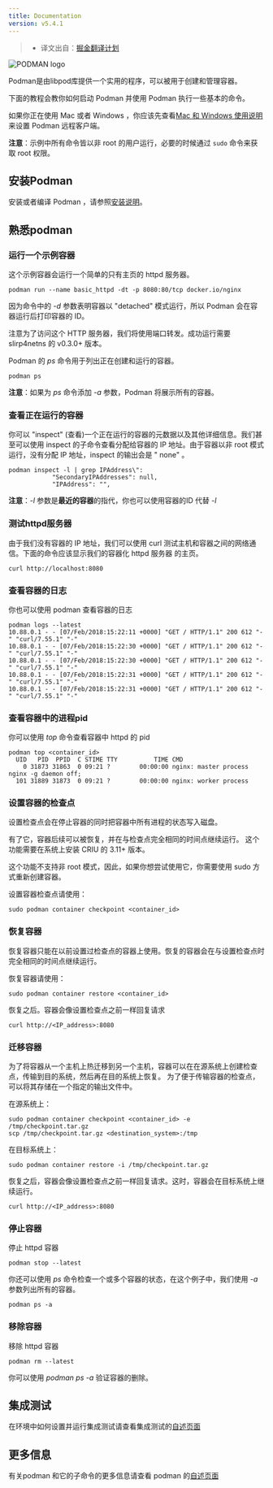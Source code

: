 ```yaml
---
title: Documentation
version: v5.4.1
---
```


> - 译文出自：[掘金翻译计划](https://juejin.cn/translate)

![PODMAN logo](https://raw.githubusercontent.com/containers/common/main/logos/podman-logo-full-vert.png)

Podman是由libpod库提供一个实用的程序，可以被用于创建和管理容器。

下面的教程会教你如何启动 Podman 并使用 Podman 执行一些基本的命令。

如果你正在使用 Mac 或者 Windows
，你应该先查看[Mac 和 Windows 使用说明](https://github.com/containers/podman/blob/main/docs/tutorials/mac_win_client.md)来设置 Podman
远程客户端。

**注意**：示例中所有命令皆以非 root 的用户运行，必要的时候通过 `sudo` 命令来获取 root 权限。

## 安装Podman

安装或者编译 Podman ，请参照[安装说明](https://podman.io/getting-started/installation)。

## 熟悉podman

### 运行一个示例容器

这个示例容器会运行一个简单的只有主页的 httpd 服务器。

```console
podman run --name basic_httpd -dt -p 8080:80/tcp docker.io/nginx
```

因为命令中的 *-d* 参数表明容器以 "detached" 模式运行，所以 Podman 会在容器运行后打印容器的 ID。

注意为了访问这个 HTTP 服务器，我们将使用端口转发。成功运行需要 slirp4netns 的 v0.3.0+ 版本。

Podman 的 *ps* 命令用于列出正在创建和运行的容器。

```console
podman ps
```

**注意**：如果为 *ps* 命令添加 *-a* 参数，Podman 将展示所有的容器。

### 查看正在运行的容器

你可以 "inspect" (查看)一个正在运行的容器的元数据以及其他详细信息。我们甚至可以使用 inspect 的子命令查看分配给容器的 IP 地址。由于容器以非 root 模式运行，没有分配 IP 地址，inspect 的输出会是 "
none" 。

```console
podman inspect -l | grep IPAddress\":
            "SecondaryIPAddresses": null,
            "IPAddress": "",
```

**注意**：*-l* 参数是**最近的容器**的指代，你也可以使用容器的ID 代替 *-l*

### 测试httpd服务器

由于我们没有容器的 IP 地址，我们可以使用 curl 测试主机和容器之间的网络通信。下面的命令应该显示我们的容器化 httpd 服务器 的主页。

```console
curl http://localhost:8080
```

### 查看容器的日志

你也可以使用 podman 查看容器的日志

```console
podman logs --latest
10.88.0.1 - - [07/Feb/2018:15:22:11 +0000] "GET / HTTP/1.1" 200 612 "-" "curl/7.55.1" "-"
10.88.0.1 - - [07/Feb/2018:15:22:30 +0000] "GET / HTTP/1.1" 200 612 "-" "curl/7.55.1" "-"
10.88.0.1 - - [07/Feb/2018:15:22:30 +0000] "GET / HTTP/1.1" 200 612 "-" "curl/7.55.1" "-"
10.88.0.1 - - [07/Feb/2018:15:22:31 +0000] "GET / HTTP/1.1" 200 612 "-" "curl/7.55.1" "-"
10.88.0.1 - - [07/Feb/2018:15:22:31 +0000] "GET / HTTP/1.1" 200 612 "-" "curl/7.55.1" "-"
```

### 查看容器中的进程pid

你可以使用 *top* 命令查看容器中 httpd 的 pid

```console
podman top <container_id>
  UID   PID  PPID  C STIME TTY          TIME CMD
    0 31873 31863  0 09:21 ?        00:00:00 nginx: master process nginx -g daemon off;
  101 31889 31873  0 09:21 ?        00:00:00 nginx: worker process
```

### 设置容器的检查点

设置检查点会在停止容器的同时把容器中所有进程的状态写入磁盘。

有了它，容器后续可以被恢复，并在与检查点完全相同的时间点继续运行。 这个功能需要在系统上安装 CRIU 的 3.11+ 版本。

这个功能不支持非 root 模式，因此，如果你想尝试使用它，你需要使用 sudo 方式重新创建容器。

设置容器检查点请使用：

```console
sudo podman container checkpoint <container_id>
```

### 恢复容器

恢复容器只能在以前设置过检查点的容器上使用。恢复的容器会在与设置检查点时完全相同的时间点继续运行。

恢复容器请使用：

```console
sudo podman container restore <container_id>
```

恢复之后。容器会像设置检查点之前一样回复请求

```console
curl http://<IP_address>:8080
```

### 迁移容器

为了将容器从一个主机上热迁移到另一个主机，容器可以在在源系统上创建检查点，传输到目的系统，然后再在目的系统上恢复。
为了便于传输容器的检查点，可以将其存储在一个指定的输出文件中。

在源系统上：

```console
sudo podman container checkpoint <container_id> -e /tmp/checkpoint.tar.gz
scp /tmp/checkpoint.tar.gz <destination_system>:/tmp
```

在目标系统上：

```console
sudo podman container restore -i /tmp/checkpoint.tar.gz
```

恢复之后，容器会像设置检查点之前一样回复请求。这时，容器会在目标系统上继续运行。

```console
curl http://<IP_address>:8080
```

### 停止容器

停止 httpd 容器

```console
podman stop --latest
```

你还可以使用 *ps* 命令检查一个或多个容器的状态，在这个例子中，我们使用 *-a* 参数列出所有的容器。

```console
podman ps -a
```

### 移除容器

移除 httpd 容器

```console
podman rm --latest
```

你可以使用 *podman ps -a* 验证容器的删除。

## 集成测试

在环境中如何设置并运行集成测试请查看集成测试的[自述页面](https://github.com/containers/podman/blob/main/test/README.md)

## 更多信息

有关podman 和它的子命令的更多信息请查看 podman 的[自述页面](https://github.com/containers/podman/blob/main/README.md#commands)
